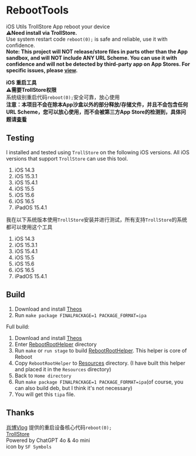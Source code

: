 # RebootTools
iOS Utils TrollStore App reboot your device  
**⚠️Need install via TrollStore.**  
Use system restart code `reboot(0);` is safe and reliable, use it with confidence.  
**Note: This project will NOT release/store files in parts other than the App sandbox, and will NOT include ANY URL Scheme. You can use it with confidence and will not be detected by third-party app on App Stores. For specific issues, please [view](https://bsky.app/profile/opa334.bsky.social/post/3ll7zkia24c2s).**  

**iOS 重启工具**  
**⚠️需要TrollStore权限**  
系统级别重启代码`reboot(0);`安全可靠，放心使用  
**注意：本项目不会在除本App沙盒以外的部分释放/存储文件，并且不会包含任何URL Scheme，您可以放心使用，而不会被第三方App Store的检测到，具体问题请[查看](https://bsky.app/profile/opa334.bsky.social/post/3ll7zkia24c2s)**  

## Testing
I installed and tested using `TrollStore` on the following iOS versions. All iOS versions that support `TrollStore` can use this tool.
1. iOS 14.3
2. iOS 15.3.1
3. iOS 15.4.1
4. iOS 15.5
5. iOS 15.6
6. iOS 16.5
7. iPadOS 15.4.1

我在以下系统版本使用`TrollStore`安装并进行测试，所有支持`TrollStore`的系统都可以使用这个工具
1. iOS 14.3
2. iOS 15.3.1
3. iOS 15.4.1
4. iOS 15.5
5. iOS 15.6
6. iOS 16.5
7. iPadOS 15.4.1

## Build
1. Download and install [Theos](https://theos.dev/)
2. Run `make package FINALPACKAGE=1 PACKAGE_FORMAT=ipa`

Full build:
1. Download and install [Theos](https://theos.dev/)
2. Enter [RebootRootHelper](https://github.com/DevelopCubeLab/RebootTools/tree/main/RebootRootHelper) directory
3. Run `make` or `run stage` to build [RebootRootHelper](https://github.com/DevelopCubeLab/RebootTools/blob/main/Resources/RebootRootHelper). This helper is core of Reboot
4. Copy `RebootRootHelper` to [Resources](https://github.com/DevelopCubeLab/RebootTools/tree/main/Resources) directory. (I have built this helper and placed it in the `Resources` directory)
5. Back to `Home directory`
6. Run `make package FINALPACKAGE=1 PACKAGE_FORMAT=ipa`(of course, you can also build deb, but I think it's not necessary)
7. You will get this `tipa` file.

## Thanks
[肖博Vlog](https://m.xiaobovlog.cn/) 提供的重启设备核心代码`reboot(0);`  
[TrollStore](https://github.com/opa334/TrollStore)  
Powered by ChatGPT 4o & 4o mini  
icon by `SF Symbols`

